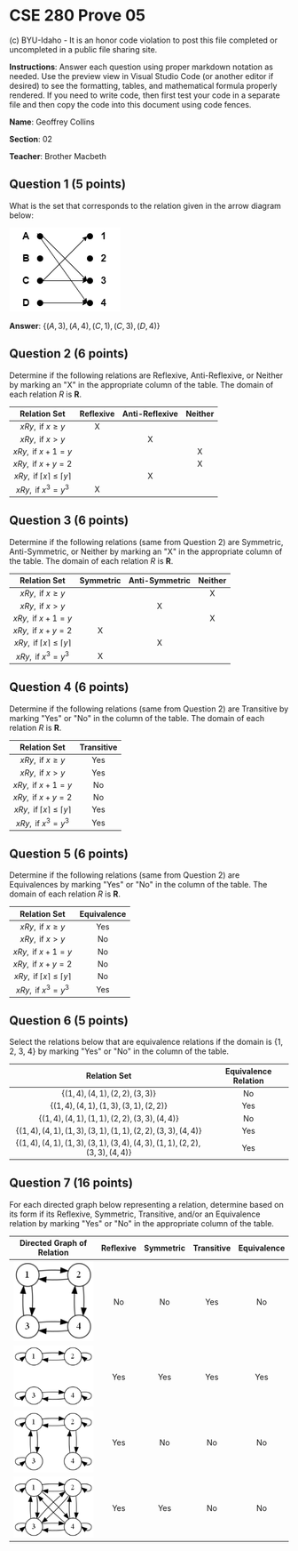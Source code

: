 # CSE 280 Prove 05

(c) BYU-Idaho - It is an honor code violation to post this
file completed or uncompleted in a public file sharing site.

**Instructions**: Answer each question using proper markdown notation as needed.  Use the preview view in Visual Studio Code (or another editor if desired) to see the formatting, tables, and mathematical formula properly rendered.  If you need to write code, then first test your code in a separate file and then copy the code into this document using code fences. 

**Name**: Geoffrey Collins

**Section**: 02

**Teacher**: Brother Macbeth

## Question 1 (5 points)

What is the set that corresponds to the relation given in the arrow diagram below:

![](prove05_diagram1.drawio.png)

**Answer**: $\lbrace (A,3), (A,4), (C,1), (C,3), (D,4) \rbrace$

## Question 2 (6 points)

Determine if the following relations are Reflexive, Anti-Reflexive, or Neither by marking an "X" in the appropriate column of the table.  The domain of each relation $R$ is $\mathbf{R}$.

|Relation Set|Reflexive|Anti-Reflexive|Neither|
|:-:|:-:|:-:|:-:|
|$xRy, \text{ if }x \ge y$|X|||
|$xRy, \text{ if }x \gt y$||X||
|$xRy, \text{ if }x + 1 = y$|||X|
|$xRy, \text{ if }x + y = 2$|||X|
|$xRy, \text{ if }\lceil x \rceil \le \lceil y \rceil$||X||
|$xRy, \text{ if }x^3 = y^3$|X|||

## Question 3 (6 points)

Determine if the following relations (same from Question 2) are Symmetric, Anti-Symmetric, or Neither by marking an "X" in the appropriate column of the table.  The domain of each relation $R$ is $\mathbf{R}$. 

|Relation Set|Symmetric|Anti-Symmetric|Neither|
|:-:|:-:|:-:|:-:|
|$xRy, \text{ if }x \ge y$|||X|
|$xRy, \text{ if }x \gt y$||X||
|$xRy, \text{ if }x + 1 = y$|||X|
|$xRy, \text{ if }x + y = 2$|X|||
|$xRy, \text{ if }\lceil x \rceil \le \lceil y \rceil$||X||
|$xRy, \text{ if }x^3 = y^3$|X|||

## Question 4 (6 points)

Determine if the following relations (same from Question 2) are Transitive by marking "Yes" or "No" in the column of the table.  The domain of each relation $R$ is $\mathbf{R}$.

|Relation Set|Transitive|
|:-:|:-:|
|$xRy, \text{ if }x \ge y$|Yes|
|$xRy, \text{ if }x \gt y$|Yes|
|$xRy, \text{ if }x + 1 = y$|No|
|$xRy, \text{ if }x + y = 2$|No|
|$xRy, \text{ if }\lceil x \rceil \le \lceil y \rceil$|Yes|
|$xRy, \text{ if }x^3 = y^3$|Yes|

## Question 5 (6 points)

Determine if the following relations (same from Question 2) are Equivalences by marking "Yes" or "No" in the column of the table.  The domain of each relation $R$ is $\mathbf{R}$.

|Relation Set|Equivalence|
|:-:|:-:|
|$xRy, \text{ if }x \ge y$|Yes|
|$xRy, \text{ if }x \gt y$|No|
|$xRy, \text{ if }x + 1 = y$|No|
|$xRy, \text{ if }x + y = 2$|No|
|$xRy, \text{ if }\lceil x \rceil \le \lceil y \rceil$|No|
|$xRy, \text{ if }x^3 = y^3$|Yes|

## Question 6 (5 points)

Select the relations below that are equivalence relations if the domain is {1, 2, 3, 4} by marking "Yes" or "No" in the column of the table.

|Relation Set|Equivalence Relation|
|:-:|:-:|
|$\lbrace (1,4), (4,1), (2,2), (3,3) \rbrace$|No|
|$\lbrace (1,4), (4,1), (1,3), (3,1), (2,2) \rbrace$|Yes|
|$\lbrace (1,4), (4,1), (1,1), (2,2), (3,3), (4,4) \rbrace$|No|
|$\lbrace (1,4), (4,1), (1,3), (3,1), (1,1), (2,2), (3,3), (4,4) \rbrace$|Yes|
|$\lbrace (1,4), (4,1), (1,3), (3,1), (3,4), (4,3), (1,1), (2,2), (3,3), (4,4) \rbrace$|Yes|

## Question 7 (16 points)

For each directed graph below representing a relation, determine based on its form if its Reflexive, Symmetric, Transitive, and/or an Equivalence relation by marking "Yes" or "No" in the appropriate column of the table.

|Directed Graph of Relation|Reflexive|Symmetric|Transitive|Equivalence|
|:-:|:-:|:-:|:-:|:-:|
|![](prove05_diagram2.gv.png)|No|No|Yes|No|
|![](prove05_diagram3.gv.png)|Yes|Yes|Yes|Yes|
|![](prove05_diagram4.gv.png)|Yes|No|No|No|
|![](prove05_diagram5.gv.png)|Yes|Yes|No|No|


